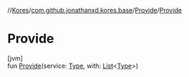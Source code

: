 //[Kores](../../../index.md)/[com.github.jonathanxd.kores.base](../index.md)/[Provide](index.md)/[Provide](-provide.md)

# Provide

[jvm]\
fun [Provide](-provide.md)(service: [Type](https://docs.oracle.com/javase/8/docs/api/java/lang/reflect/Type.html), with: [List](https://kotlinlang.org/api/latest/jvm/stdlib/kotlin.collections/-list/index.html)<[Type](https://docs.oracle.com/javase/8/docs/api/java/lang/reflect/Type.html)>)
